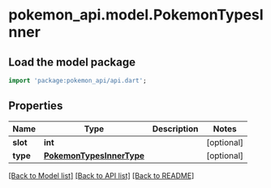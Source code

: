 # pokemon_api.model.PokemonTypesInner

## Load the model package
```dart
import 'package:pokemon_api/api.dart';
```

## Properties
Name | Type | Description | Notes
------------ | ------------- | ------------- | -------------
**slot** | **int** |  | [optional] 
**type** | [**PokemonTypesInnerType**](PokemonTypesInnerType.md) |  | [optional] 

[[Back to Model list]](../README.md#documentation-for-models) [[Back to API list]](../README.md#documentation-for-api-endpoints) [[Back to README]](../README.md)


